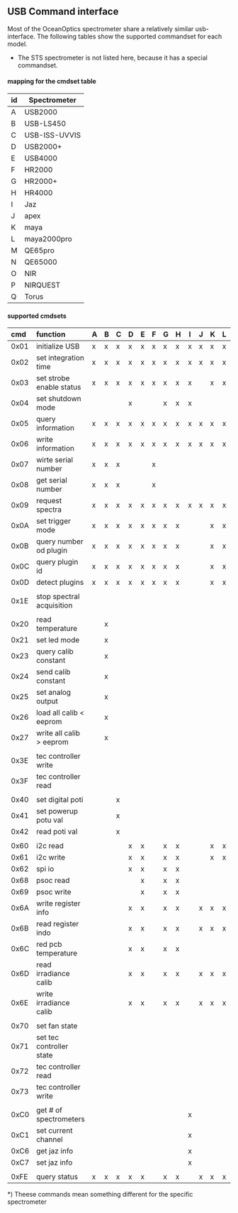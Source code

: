 ## USB Command interface

Most of the OceanOptics spectrometer share a relatively similar usb-interface. The following tables show the supported commandset for each model.

* The STS spectrometer is not listed here, because it has a special commandset.

#### mapping for the cmdset table

| id| Spectrometer |
|:--|--------------|
| A | USB2000
| B | USB-LS450
| C | USB-ISS-UVVIS
| D | USB2000+
| E | USB4000
| F | HR2000
| G | HR2000+
| H | HR4000
| I | Jaz
| J | apex
| K | maya
| L | maya2000pro
| M | QE65pro
| N | QE65000 
| O | NIR 
| P | NIRQUEST
| Q | Torus

#### supported cmdsets


| cmd | function                 | A | B | C | D | E | F | G | H | I | J | K | L | M | N | O | P | Q |
|:----|:-------------------------|---|---|---|---|---|---|---|---|---|---|---|---|---|---|---|---|---|
| 0x01| initialize USB           | x | x | x | x | x | x | x | x | x | x | x | x | x | x | x | x | x |
| 0x02| set integration time     | x | x | x | x | x | x | x | x | x | x | x | x | x | x | x | x | x |
| 0x03| set strobe enable status | x | x | x | x | x | x | x | x | x |   | x | x | x | x | x | x | x |
| 0x04| set shutdown mode        |   |   |   | x |   |   | x | x | x |   |   |   |   |   |   |   | x |
| 0x05| query information        | x | x | x | x | x | x | x | x | x | x | x | x | x | x | x | x | x |
| 0x06| write information        | x | x | x | x | x | x | x | x | x | x | x | x | x | x | x | x | x |
| 0x07| wirte serial number      | x | x | x |   |   | x |   |   |   |   |   |   |   |   | x | x |   |
| 0x08| get serial number        | x | x | x |   |   | x |   |   |   |   |   |   |   |   | x | x |   |
| 0x09| request spectra          | x | x | x | x | x | x | x | x | x | x | x | x | x | x | x | x | x |
| 0x0A| set trigger mode         | x | x | x | x | x | x | x | x |   |   | x | x | x | x | x | x | x |
| 0x0B| query number od plugin   | x | x | x | x | x | x | x | x |   |   | x | x | x | x |x\*|   | x |
| 0x0C| query plugin id          | x | x | x | x | x | x | x | x |   |   | x | x | x | x |x\*|x\*| x |
| 0x0D| detect plugins           | x | x | x | x | x | x | x | x |   |   | x | x | x | x |x\*|   | x |
|     |                          |   |   |   |   |   |   |   |   |   |   |   |   |   |   |   |   |   |
| 0x1E| stop spectral acquisition|   |   |   |   |   |   |   |   |   |   |   |   |   |   | x |   |   |
|     |                          |   |   |   |   |   |   |   |   |   |   |   |   |   |   |   |   |   |
| 0x20| read temperature         |   | x |   |   |   |   |   |   |   |   |   |   |   |   |   |   |   |
| 0x21| set led mode             |   | x |   |   |   |   |   |   |   |   |   |   |   |   |   |   |   |
| 0x23| query calib constant     |   | x |   |   |   |   |   |   |   |   |   |   |   |   |   |   |   |
| 0x24| send calib constant      |   | x |   |   |   |   |   |   |   |   |   |   |   |   |   |   |   |
| 0x25| set analog output        |   | x |   |   |   |   |   |   |   |   |   |   |   |   |   |   |   |
| 0x26| load all calib < eeprom  |   | x |   |   |   |   |   |   |   |   |   |   |   |   |   |   |   |
| 0x27| write all calib > eeprom |   | x |   |   |   |   |   |   |   |   |   |   |   |   |   |   |   |
|     |                          |   |   |   |   |   |   |   |   |   |   |   |   |   |   |   |   |   |
| 0x3E| tec controller write     |   |   |   |   |   |   |   |   |   |   |   |   |   |   | x |   |   |
| 0x3F| tec controller read      |   |   |   |   |   |   |   |   |   |   |   |   |   |   | x |   |   |
|     |                          |   |   |   |   |   |   |   |   |   |   |   |   |   |   |   |   |   |
| 0x40| set digital poti         |   |   | x |   |   |   |   |   |   |   |   |   |   |   |   |   |   |
| 0x41| set powerup potu val     |   |   | x |   |   |   |   |   |   |   |   |   |   |   |   |   |   |
| 0x42| read poti val            |   |   | x |   |   |   |   |   |   |   |   |   |   |   |   |   |   |
|     |                          |   |   |   |   |   |   |   |   |   |   |   |   |   |   |   |   |   |
| 0x60| i2c read                 |   |   |   | x | x |   | x | x |   |   | x | x | x | x |   |   | x |
| 0x61| i2c write                |   |   |   | x | x |   | x | x |   |   | x | x | x | x |   |   | x |
| 0x62| spi io                   |   |   |   | x | x |   | x | x |   |   |   |   | x | x |   |   | x |
| 0x68| psoc read                |   |   |   |   | x |   | x | x |   |   |   |   | x | x |   |   | x |
| 0x69| psoc write               |   |   |   |   | x |   | x | x |   |   |   |   | x | x |   |   | x |
| 0x6A| write register info      |   |   |   | x | x |   | x | x |   | x | x | x | x | x |   |   | x |
| 0x6B| read register indo       |   |   |   | x | x |   | x | x |   | x | x | x | x | x |   |   | x |
| 0x6C| red pcb temperature      |   |   |   | x | x |   | x | x |   |   |   |   | x | x |   | x | x |
| 0x6D| read irradiance calib    |   |   |   | x | x |   | x | x |   | x | x | x | x | x |   |   | x |
| 0x6E| write irradiance calib   |   |   |   | x | x |   | x | x |   | x | x | x | x | x |   |   | x |
|     |                          |   |   |   |   |   |   |   |   |   |   |   |   |   |   |   |   |   |
| 0x70| set fan state            |   |   |   |   |   |   |   |   |   |   |   |   | x | x |   | x |   |
| 0x71| set tec controller state |   |   |   |   |   |   |   |   |   |   |   |   | x | x |   | x |   |
| 0x72| tec controller read      |   |   |   |   |   |   |   |   |   |   |   |   | x | x |   | x |   |
| 0x73| tec controller write     |   |   |   |   |   |   |   |   |   |   |   |   | x | x |   | x |   |
|     |                          |   |   |   |   |   |   |   |   |   |   |   |   |   |   |   |   |   |
| 0xC0| get # of spectrometers   |   |   |   |   |   |   |   |   | x |   |   |   |   |   |   |   |   |
| 0xC1| set current channel      |   |   |   |   |   |   |   |   | x |   |   |   |   |   |   |   |   |
| 0xC6| get jaz info             |   |   |   |   |   |   |   |   | x |   |   |   |   |   |   |   |   |
| 0xC7| set jaz info             |   |   |   |   |   |   |   |   | x |   |   |   |   |   |   |   |   |
|     |                          |   |   |   |   |   |   |   |   |   |   |   |   |   |   |   |   |   |
| 0xFE| query status             | x | x | x | x | x |   | x | x |   | x | x | x | x | x | x | x | x |
 

\*) Theese commands mean something different for the specific spectrometer


